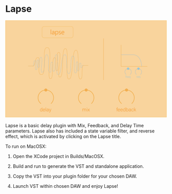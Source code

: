 # Lapse
![SplashScreen](Resources/Lapse_Design.png)

Lapse is a basic delay plugin with Mix, Feedback, and Delay Time parameters. Lapse also has included a state variable filter, and reverse effect, which is activated by clicking on the Lapse title.

To run on MacOSX:

1. Open the XCode project in Builds/MacOSX. 

2. Build and run to generate the VST and standalone application.

3. Copy the VST into your plugin folder for your chosen DAW.

4. Launch VST within chosen DAW and enjoy Lapse!
